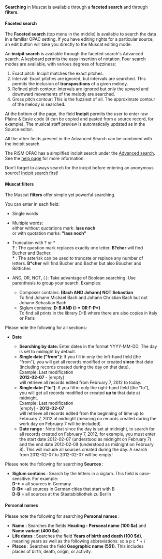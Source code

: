 **Searching** in Muscat is available through a **faceted search** and through **filters**.

#### Faceted search

The **Faceted search** (top menu in the middle) is available to search the data in a familiar OPAC setting. If you have editing rights for a particular source, an edit button will take you directly to the Muscat editing mode.

An **incipit search** is available through the faceted search's Advanced search. A keyboard permits the easy insertion of notation. Four search modes are available, with various degrees of fuzziness:

1. Exact pitch: Incipit matches the exact pitches.
2. Interval: Exact pitches are ignored, but intervals are searched. This permits the inclusion of **transpositions** of a given melody.
3. Refined pitch contour: Intervals are ignored but only the upward and downward movements of the melody are searched.
4. Gross pitch contour: This is the fuzziest of all. The approximate contour of the melody is searched.

At the bottom of the page, the field **Incipit** permits the user to enter raw Plaine & Easie code (it can be copied and pasted from a source record, for example). The musical staff preview is automatically updated as in the Source editor.

All the other fields present in the Advanced Search can be combined with the incipit search.

The RISM OPAC has a simplified incipit search under the [Advanced search](https://opac.rism.info/index.php?id=3&L=0). See the [help page](https://opac.rism.info/index.php?id=8&L=0#c38) for more information.

Don't forget to always search for the incipit before entering an anonymous source! [Incipit search first](https://youtu.be/kKc0zzc8cbo)!

#### Muscat filters

The Muscat **filters** offer simple yet powerful searching.

You can enter in each field:

- Single words
- Multiple words:   
  either without quotations mark: **lass noch**   
  or with quotation marks: **"lass noch"**
- Truncation with ? or \*  
  **?** : The question mark replaces exactly one letter. **B?cher** will find Bucher and Bacher.   
  **\*** : The asterisk can be used to truncate or replace any number of letters. **B\*cher** will find Bucher and Bacher but also Boucher and Bötticher.
- AND, OR, NOT, ( ): Take advantage of Boolean searching. Use parenthesis to group your search. Examples:

    - Composer contains: **(Bach AND Johann) NOT Sebastian**  
      To find Johann Michael Bach and Johann Christian Bach but not Johann Sebastian Bach
    - Siglum contains: **D-B AND (I-\* OR F-P\*)**   
      To find all prints in the library D-B where there are also copies in Italy or Paris

Please note the following for all sections:

- **Date**

    - **Searching by date:** Enter dates in the format YYYY-MM-DD. The day is set to midnight by default.
    - **Single date ("from"):** If you fill in only the left-hand field (the "from"), you will get all records modified or created **since** that date (including records created during the day on that date).   
      Example: Last modification   
      **2012-02-07** - [empty]  
      will retrieve all records edited from February 7, 2012 to today.
    - **Single date ("to")**: If you fill in only the right-hand field (the "to"), you will get all records modified or created **up to** that date at midnight.  
      Example: Last modification  
      [empty] -  **2012-02-07**  
      will retrieve all records edited from the beginning of time up to February 7, 2012 at midnight (meaning no records created during the work day on February 7 will be included).
    - **Date range** : Note that since the day is set at midnight, to search for all records created on February 7, 2012, for example, you must enter the start date 2012-02-07 (understood as midnight on February 7) and the end date 2012-02-08 (understood as midnight on February 8). This will include all sources created during the day. A search from 2012-02-07 to 2012-02-07 will be empty!

Please note the following for searching **Sources** :

- **Siglum contains** : Search by the letters in a siglum. This field is case-sensitive. For example:  
  **D-\*** = all sources in Germany  
  **D-B\*** =all sources in German cities that start with B  
  **D-B** = all sources at the Staatsbibliothek zu Berlin

#### Personal names

Please note the following for searching **Personal names** :

- **Name** : Searches the fields **Heading - Personal name (100 $a)** and **Name variant (400 $a)**.
- **Life dates** : Searches the field **Years of birth and death (100 $d)**, meaning years as well as the following abbreviations: sc a p c \* + /
- **Places** : Searches the field **Geographic name (551)**. This includes places of birth, death, origin, or activity.
